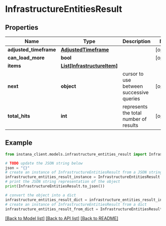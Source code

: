 # InfrastructureEntitiesResult


## Properties

Name | Type | Description | Notes
------------ | ------------- | ------------- | -------------
**adjusted_timeframe** | [**AdjustedTimeframe**](AdjustedTimeframe.md) |  | [optional] 
**can_load_more** | **bool** |  | [optional] 
**items** | [**List[InfrastructureItem]**](InfrastructureItem.md) |  | 
**next** | **object** | cursor to use between successive queries | [optional] 
**total_hits** | **int** | represents the total number of results | [optional] 

## Example

```python
from instana_client.models.infrastructure_entities_result import InfrastructureEntitiesResult

# TODO update the JSON string below
json = "{}"
# create an instance of InfrastructureEntitiesResult from a JSON string
infrastructure_entities_result_instance = InfrastructureEntitiesResult.from_json(json)
# print the JSON string representation of the object
print(InfrastructureEntitiesResult.to_json())

# convert the object into a dict
infrastructure_entities_result_dict = infrastructure_entities_result_instance.to_dict()
# create an instance of InfrastructureEntitiesResult from a dict
infrastructure_entities_result_from_dict = InfrastructureEntitiesResult.from_dict(infrastructure_entities_result_dict)
```
[[Back to Model list]](../README.md#documentation-for-models) [[Back to API list]](../README.md#documentation-for-api-endpoints) [[Back to README]](../README.md)


